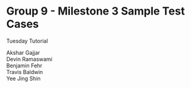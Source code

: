 # Group 9 - Milestone 3 Sample Test Cases

Tuesday Tutorial

Akshar Gajjar  
Devin Ramaswami  
Benjamin Fehr  
Travis Baldwin  
Yee Jing Shin  

